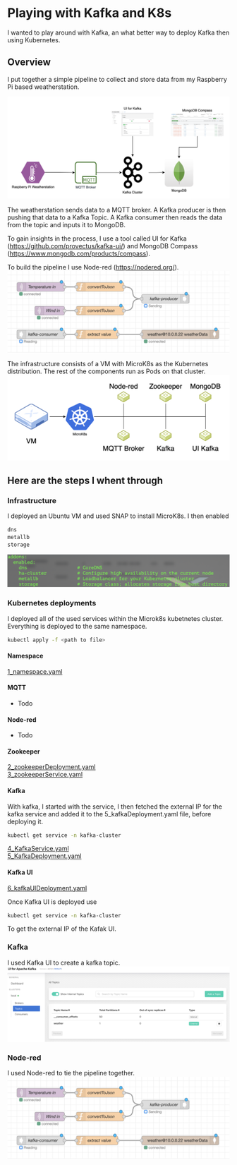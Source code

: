 # Playing with Kafka and K8s

I wanted to play around with Kafka, an what better way to deploy Kafka then using Kubernetes.

## Overview

I put together a simple pipeline to collect and store data from my Raspberry Pi based weatherstation.

!["overview of pipeline"](pipeline.png)

The weatherstation sends data to a MQTT broker. A Kafka producer is then pushing that data to a Kafka Topic. A Kafka consumer then reads the data from the topic and inputs it to MongoDB.

To gain insights in the process, I use a tool called UI for Kafka (https://github.com/provectus/kafka-ui/) and MongoDB Compass (https://www.mongodb.com/products/compass).

To build the pipeline I use Node-red (https://nodered.org/).
!["Overview of node-red"](nodered.png)

The infrastructure consists of a VM with MicroK8s as the Kubernetes distribution. The rest of the components run as Pods on that cluster.
!["Infra overview"](infra.png)

## Here are the steps I whent through

### Infrastructure

I deployed an Ubuntu VM and used SNAP to install MicroK8s. I then enabled 

```bash
dns
metallb
storage
```

!["MicroK8s enabled"](microk8s.png)

### Kubernetes deployments

I deployed all of the used services within the Microk8s kubetnetes cluster.
Everything is deployed to the same namespace.

```bash
kubectl apply -f <path to file>
```

#### Namespace

[1_namespace.yaml](1_namespace.yaml)

#### MQTT

* Todo

#### Node-red

* Todo

#### Zookeeper

[2_zookeeperDeployment.yaml](2_zookeeperDeployment.yaml)  
[3_zookeeperService.yaml](3_zookeeperService.yaml)

#### Kafka

With kafka, I started with the service, I then fetched the external IP for the kafka service and added it to the 5_kafkaDeployment.yaml file, before deploying it.

```bash
kubectl get service -n kafka-cluster
```

[4_KafkaService.yaml](4_KafkaService.yaml)  
[5_KafkaDeployment.yaml](5_KafkaDeployment.yaml)

#### Kafka UI

[6_kafkaUIDeployment.yaml](6_kafkaUIDeployment.yaml)

Once Kafka UI is deployed use

```bash
kubectl get service -n kafka-cluster
```

To get the external IP of the Kafak UI. 

### Kafka

I used Kafka UI to create a kafka topic.
!["Kafka UI"](kafkaui.png)

### Node-red

I used Node-red to tie the pipeline together.
!["node-red"](nodered.png)
